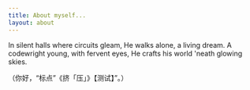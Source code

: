 ```yaml
---
title: About myself...
layout: about
---
```


In silent halls where circuits gleam,
He walks alone, a living dream.
A codewright young, with fervent eyes,
He crafts his world 'neath glowing skies.

（你好，“标点”《挤「压」》【测试】”。）